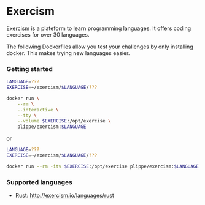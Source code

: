 # Exercism

[Exercism](http://exercism.io/) is a plateform to learn programming languages.
It offers coding exercises for over 30 languages.

The following Dockerfiles allow you test your challenges by only installing
docker. This makes trying new languages easier.

### Getting started
```bash
LANGUAGE=???
EXERCISE=~/exercism/$LANGUAGE/???

docker run \
    --rm \
    --interactive \
    --tty \
    --volume $EXERCISE:/opt/exercise \
    plippe/exercism:$LANGUAGE
```

or

```bash
LANGUAGE=???
EXERCISE=~/exercism/$LANGUAGE/???

docker run --rm -itv $EXERCISE:/opt/exercise plippe/exercism:$LANGUAGE
```

### Supported languages
- Rust: http://exercism.io/languages/rust
